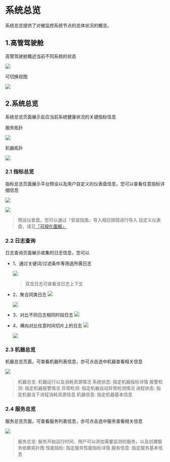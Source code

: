# **系统总览**

系统总览提供了对被监控系统节点的总体状况的概览。

## 1.**高管驾驶舱**

高管驾驶舱概述当前不同系统的状态

![](/part4/images/summary_system1.png)

可切换视图

![](/part4/images/summary_system2.png)

## 2.**系统总览**
系统总览页面展示反应当前系统健康状况的关键指标信息

服务拓扑

![](/part4/images/summary_service.png)

机器拓扑

![](/part4/images/summary_host.png)

### 2.1 指标总览
指标总览页面展示平台预设以及用户自定义的仪表盘信息，您可以查看任意指标详细信息

![](/part4/images/metrics_step1.png)

![](/part4/images/metrics_step2.png)

> 预设仪表盘，您可以通过『安装指南』导入相应按钮进行导入
> 自定义仪表盘，请见[『可视化面板』](https://cloudwiz.cn/document/part4/ui_dashboard.html)

### 2.2 日志查询
日志查询页面展示收集的日志信息，您可以
* 1、通过关键词/过滤条件等筛选所需日志

    ![](/part4/images/log_query.png)
    
    > 双击日志可查看该日志上下文

* 2、聚合同类日志
    ![](/part4/images/log_cluster.png)
    
    ![](/part4/images/log_cluster_2.png)

* 3、对比不同日志相同时段日志
    ![](/part4/images/log_compare.png)


* 4、横向对比任意时间切片上的日志
    ![](/part4/images/log_compare_h1.png)

    ![](/part4/images/log_compare_h2.png)

### 2.3 机器总览
机器总览页面，可查看机器列表信息，亦可点击选中机器查看相关信息

![](/part4/images/host_summary.png)

> 机器总览: 机器运行以及消耗资源情况
> 系统状态: 指定机器指标详情
> 报警检测: 指定机器报警情况
> 异常检测: 指定机器自动异常检测情况
> 进程状态: 指定机器当下进程消耗资源信息
> 机器信息: 指定机器基本信息

### 2.4 服务总览
服务总览页面，可查看服务列表信息，亦可点击选中服务查看相关信息

![](/part4/images/service_summary.png)

> 服务总览: 服务开始运行时间，用户可以添加需要监测的服务，以及创建服务依赖拓扑图
> 性能指标: 指定服务性能指标详情
> 服务信息: 指定服务基本信息




